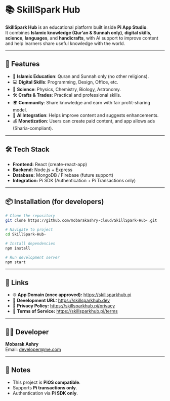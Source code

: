 # 📚 SkillSpark Hub  

**SkillSpark Hub** is an educational platform built inside **Pi App Studio**.  
It combines **Islamic knowledge (Qur’an & Sunnah only)**, **digital skills**, **science**, **languages**, and **handicrafts**, with AI support to improve content and help learners share useful knowledge with the world.  

---

## 🚀 Features  
- 📖 **Islamic Education**: Quran and Sunnah only (no other religions).  
- 💻 **Digital Skills**: Programming, Design, Office, etc.  
- 🧪 **Science**: Physics, Chemistry, Biology, Astronomy.  
- 🛠️ **Crafts & Trades**: Practical and professional skills.  
- 🌍 **Community**: Share knowledge and earn with fair profit-sharing model.  
- 🤖 **AI Integration**: Helps improve content and suggests enhancements.  
- 💰 **Monetization**: Users can create paid content, and app allows ads (Sharia-compliant).  

---

## 🛠️ Tech Stack  
- **Frontend:** React (create-react-app)  
- **Backend:** Node.js + Express  
- **Database:** MongoDB / Firebase (future support)  
- **Integration:** Pi SDK (Authentication + Pi Transactions only)  

---

## 📦 Installation (for developers)  
```bash
# Clone the repository
git clone https://github.com/mobarakashry-cloud/SkillSpark-Hub-.git

# Navigate to project
cd SkillSpark-Hub-

# Install dependencies
npm install

# Run development server
npm start
```

---

## 🔗 Links  
- 🌐 **App Domain (once approved):** https://skillsparkhub.pi  
- 🧪 **Development URL:** https://skillsparkhub.dev  
- 📜 **Privacy Policy:** https://skillsparkhub.pi/privacy  
- 📜 **Terms of Service:** https://skillsparkhub.pi/terms  

---

## 👨‍💻 Developer  
**Mobarak Ashry**  
Email: developer@me.com  

---

## 📌 Notes  
- This project is **PiOS compatible**.  
- Supports **Pi transactions only**.  
- Authentication via **Pi SDK only**.
